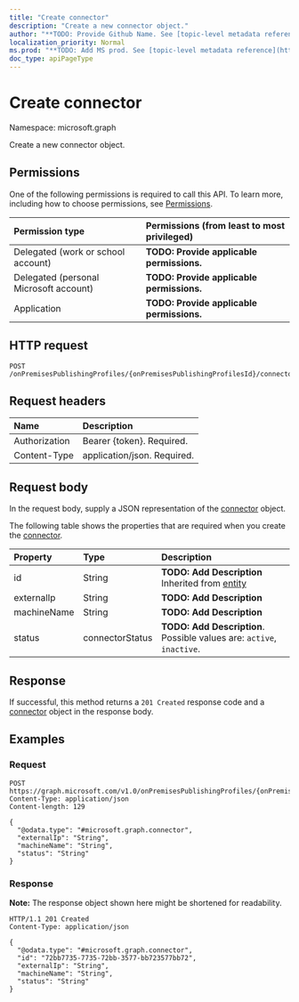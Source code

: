 ```yaml
---
title: "Create connector"
description: "Create a new connector object."
author: "**TODO: Provide Github Name. See [topic-level metadata reference](https://msgo.azurewebsites.net/add/document/guidelines/metadata.html#topic-level-metadata)**"
localization_priority: Normal
ms.prod: "**TODO: Add MS prod. See [topic-level metadata reference](https://msgo.azurewebsites.net/add/document/guidelines/metadata.html#topic-level-metadata)**"
doc_type: apiPageType
---
```


# Create connector
Namespace: microsoft.graph



Create a new connector object.

## Permissions
One of the following permissions is required to call this API. To learn more, including how to choose permissions, see [Permissions](/graph/permissions-reference).

|Permission type|Permissions (from least to most privileged)|
|:---|:---|
|Delegated (work or school account)|**TODO: Provide applicable permissions.**|
|Delegated (personal Microsoft account)|**TODO: Provide applicable permissions.**|
|Application|**TODO: Provide applicable permissions.**|

## HTTP request

<!-- {
  "blockType": "ignored"
}
-->
``` http
POST /onPremisesPublishingProfiles/{onPremisesPublishingProfilesId}/connectors
```

## Request headers
|Name|Description|
|:---|:---|
|Authorization|Bearer {token}. Required.|
|Content-Type|application/json. Required.|

## Request body
In the request body, supply a JSON representation of the [connector](../resources/connector.md) object.

The following table shows the properties that are required when you create the [connector](../resources/connector.md).

|Property|Type|Description|
|:---|:---|:---|
|id|String|**TODO: Add Description** Inherited from [entity](../resources/entity.md)|
|externalIp|String|**TODO: Add Description**|
|machineName|String|**TODO: Add Description**|
|status|connectorStatus|**TODO: Add Description**. Possible values are: `active`, `inactive`.|



## Response

If successful, this method returns a `201 Created` response code and a [connector](../resources/connector.md) object in the response body.

## Examples

### Request
<!-- {
  "blockType": "request",
  "name": "create_connector_from_"
}
-->
``` http
POST https://graph.microsoft.com/v1.0/onPremisesPublishingProfiles/{onPremisesPublishingProfilesId}/connectors
Content-Type: application/json
Content-length: 129

{
  "@odata.type": "#microsoft.graph.connector",
  "externalIp": "String",
  "machineName": "String",
  "status": "String"
}
```


### Response
**Note:** The response object shown here might be shortened for readability.
<!-- {
  "blockType": "response",
  "truncated": true,
  "@odata.type": "microsoft.graph.connector"
}
-->
``` http
HTTP/1.1 201 Created
Content-Type: application/json

{
  "@odata.type": "#microsoft.graph.connector",
  "id": "72bb7735-7735-72bb-3577-bb723577bb72",
  "externalIp": "String",
  "machineName": "String",
  "status": "String"
}
```

